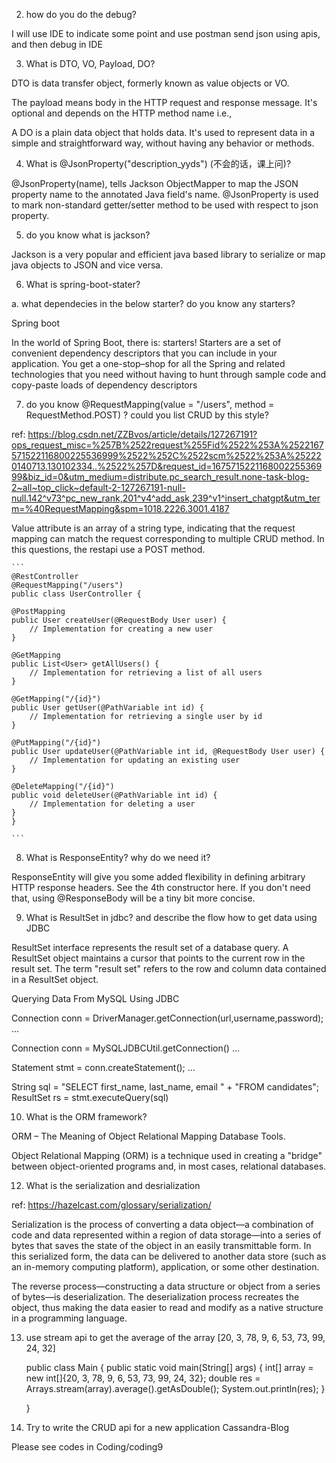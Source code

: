 2. how do you do the debug?

I will use IDE to indicate some point and use postman send json using apis, and then debug in IDE

3. What is DTO, VO, Payload, DO?

DTO is data transfer object, formerly known as value objects or VO. 

The payload means body in the HTTP request and response message. It's optional and depends on the HTTP method name i.e.,

A DO is a plain data object that holds data. It's used to represent data in a simple and straightforward way, without having any behavior or methods.

4. What is @JsonProperty("description_yyds") (不会的话，课上问)?

@JsonProperty(name), tells Jackson ObjectMapper to map the JSON property name to the annotated Java field's name. @JsonProperty is used to mark non-standard getter/setter method to be used with respect to json property.

5. do you know what is jackson?

Jackson is a very popular and efficient java based library to serialize or map java objects to JSON and vice versa. 

6. What is spring-boot-stater?

a. what dependecies in the below starter? do you know any starters?

Spring boot

In the world of Spring Boot, there is: starters! Starters are a set of convenient dependency descriptors that you can include in your application. You get a one-stop–shop for all the Spring and related technologies that you need without having to hunt through sample code and copy-paste loads of dependency descriptors

7. do you know @RequestMapping(value = "/users", method = RequestMethod.POST) ? could you list CRUD by this style?

ref: https://blog.csdn.net/ZZBvos/article/details/127267191?ops_request_misc=%257B%2522request%255Fid%2522%253A%2522167571522116800225536999%2522%252C%2522scm%2522%253A%252220140713.130102334..%2522%257D&request_id=167571522116800225536999&biz_id=0&utm_medium=distribute.pc_search_result.none-task-blog-2~all~top_click~default-2-127267191-null-null.142^v73^pc_new_rank,201^v4^add_ask,239^v1^insert_chatgpt&utm_term=%40RequestMapping&spm=1018.2226.3001.4187

Value attribute is an array of a string type, indicating that the request mapping can match the request corresponding to multiple CRUD method. In this questions, the restapi use a POST method.

    ```
    @RestController
    @RequestMapping("/users")
    public class UserController {

    @PostMapping
    public User createUser(@RequestBody User user) {
        // Implementation for creating a new user
    }

    @GetMapping
    public List<User> getAllUsers() {
        // Implementation for retrieving a list of all users
    }

    @GetMapping("/{id}")
    public User getUser(@PathVariable int id) {
        // Implementation for retrieving a single user by id
    }

    @PutMapping("/{id}")
    public User updateUser(@PathVariable int id, @RequestBody User user) {
        // Implementation for updating an existing user
    }

    @DeleteMapping("/{id}")
    public void deleteUser(@PathVariable int id) {
        // Implementation for deleting a user
    }
    }

    ```

8. What is ResponseEntity? why do we need it?

ResponseEntity will give you some added flexibility in defining arbitrary HTTP response headers. See the 4th constructor here. If you don't need that, using @ResponseBody will be a tiny bit more concise.

9. What is ResultSet in jdbc? and describe the flow how to get data using JDBC

ResultSet interface represents the result set of a database query. A ResultSet object maintains a cursor that points to the current row in the result set. The term "result set" refers to the row and column data contained in a ResultSet object.

Querying Data From MySQL Using JDBC

Connection conn = DriverManager.getConnection(url,username,password); ...

Connection conn = MySQLJDBCUtil.getConnection() ...

Statement stmt = conn.createStatement(); ...

String sql = "SELECT first_name, last_name, email " + "FROM candidates"; ResultSet rs = stmt.executeQuery(sql)

10. What is the ORM framework?

ORM – The Meaning of Object Relational Mapping Database Tools.

Object Relational Mapping (ORM) is a technique used in creating a "bridge" between object-oriented programs and, in most cases, relational databases.

12. What is the serialization and desrialization

ref: https://hazelcast.com/glossary/serialization/

Serialization is the process of converting a data object—a combination of code and data represented within a region of data storage—into a series of bytes that saves the state of the object in an easily transmittable form. In this serialized form, the data can be delivered to another data store (such as an in-memory computing platform), application, or some other destination.

The reverse process—constructing a data structure or object from a series of bytes—is deserialization. The deserialization process recreates the object, thus making the data easier to read and modify as a native structure in a programming language.

13. use stream api to get the average of the array [20, 3, 78, 9, 6, 53, 73, 99, 24, 32]

    public class Main {
        public static void main(String[] args) {
            int[] array = new int[]{20, 3, 78, 9, 6, 53, 73, 99, 24, 32};
            double res = Arrays.stream(array).average().getAsDouble();
            System.out.println(res);
        }
        
    }

16. Try to write the CRUD api for a new application Cassandra-Blog

Please see codes in Coding/coding9

